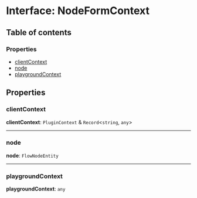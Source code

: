 # Interface: NodeFormContext

## Table of contents

### Properties

* [clientContext](/auto-docs/form-core/interfaces/NodeFormContext.md#clientcontext)
* [node](/auto-docs/form-core/interfaces/NodeFormContext.md#node)
* [playgroundContext](/auto-docs/form-core/interfaces/NodeFormContext.md#playgroundcontext)

## Properties

### clientContext

**clientContext**: `PluginContext` & `Record`<`string`, `any`>

***

### node

**node**: `FlowNodeEntity`

***

### playgroundContext

**playgroundContext**: `any`
